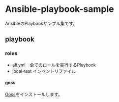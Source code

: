 # Ansible-playbook-sample
AnsibleのPlaybookサンプル集です。

## playbook
### roles
- all.yml　全てのロールを実行するPlaybook
- local-test インベントリファイル
#### goss
[Goss](https://github.com/aelsabbahy/goss)をインストールします。